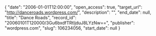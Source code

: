 {
  "date": "2006-01-01T12:00:00", 
  "open_access": true, 
  "target_url": "http://danceroads.wordpress.com/", 
  "description": "", 
  "end_date": null, 
  "title": "Dance Roads", 
  "record_id": "20060101T120000/3Gu6bxdfTRtIjduJ8LYzNw==", 
  "publisher": "wordpress.com", 
  "slug": 106234056, 
  "start_date": null
}

